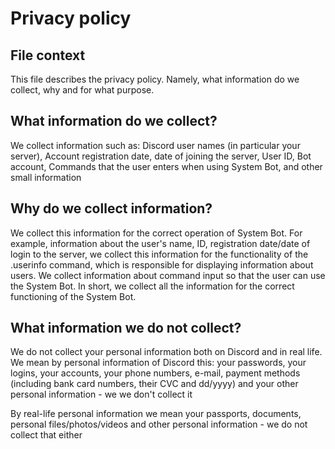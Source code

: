 # Privacy policy

## File context

This file describes the privacy policy. Namely, what information do we collect, why and for what purpose.

## What information do we collect?

We collect information such as: Discord user names (in particular your server), Account registration date, date of joining the server, User ID, Bot account, Commands that the user enters when using System Bot, and other small information

## Why do we collect information?

We collect this information for the correct operation of System Bot. For example, information about the user's name, ID, registration date/date of login to the server, we collect this information for the functionality of the .userinfo command, which is responsible for displaying information about users. We collect information about command input so that the user can use the System Bot. In short, we collect all the information for the correct functioning of the System Bot.

## What information we do not collect?

We do not collect your personal information both on Discord and in real life. We mean by personal information of Discord this: your passwords, your logins, your accounts, your phone numbers, e-mail, payment methods (including bank card numbers, their CVC and dd/yyyy) and your other personal information - we we don't collect it

By real-life personal information we mean your passports, documents, personal files/photos/videos and other personal information - we do not collect that either
